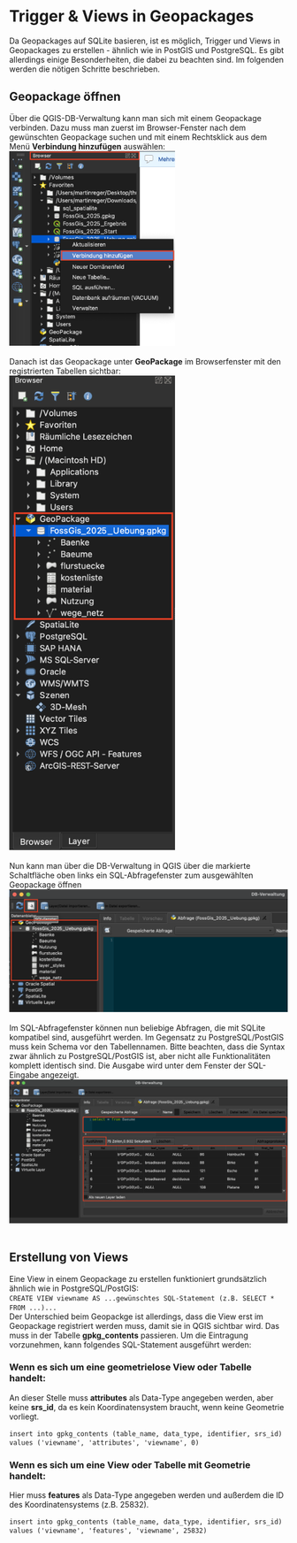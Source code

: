 # Trigger & Views in Geopackages
Da Geopackages auf SQLite basieren, ist es möglich, Trigger und Views in Geopackages zu erstellen - ähnlich wie in PostGIS und PostgreSQL.
Es gibt allerdings einige Besonderheiten, die dabei zu beachten sind. Im folgenden werden die nötigen Schritte beschrieben.<br>
## Geopackage öffnen
Über die QGIS-DB-Verwaltung kann man sich mit einem Geopackage verbinden. Dazu muss man zuerst im Browser-Fenster nach dem gewünschten Geopackage suchen und mit einem Rechtsklick aus dem Menü **Verbindung hinzufügen** auswählen:<br>
<img src="./data/gpkg_connection.png" width="300"><br><br>
Danach ist das Geopackage unter **GeoPackage** im Browserfenster mit den registrierten Tabellen sichtbar:<br>
<img src="./data/gpkg_browser.png" width="300"><br><br>
Nun kann man über die DB-Verwaltung in QGIS über die markierte Schaltfläche oben links ein SQL-Abfragefenster zum ausgewählten Geopackage öffnen<br>
<img src="./data/gpkg_db_manager.png" width="700"><br><br>
Im SQL-Abfragefenster können nun beliebige Abfragen, die mit SQLite kompatibel sind, ausgeführt werden. Im Gegensatz zu PostgreSQL/PostGIS muss kein Schema vor den Tabellennamen. Bitte beachten, dass die Syntax zwar ähnlich zu PostgreSQL/PostGIS ist, aber nicht alle Funktionalitäten komplett identisch sind. Die Ausgabe wird unter dem Fenster der SQL-Eingabe angezeigt.<br>
<img src="./data/gpkg_query.png" width="700"><br><br>
## Erstellung von Views
Eine View in einem Geopackage zu erstellen funktioniert grundsätzlich ähnlich wie in PostgreSQL/PostGIS:<br>
`CREATE VIEW viewname AS ...gewünschtes SQL-Statement (z.B. SELECT * FROM ...)...`<br>
Der Unterschied beim Geopackge ist allerdings, dass die View erst im Geopackage registriert werden muss, damit sie in QGIS sichtbar wird. Das muss in der Tabelle **gpkg_contents** passieren. Um die Eintragung vorzunehmen, kann folgendes SQL-Statement ausgeführt werden:<br>
### Wenn es sich um eine geometrielose View oder Tabelle handelt:
An dieser Stelle muss **attributes** als Data-Type angegeben werden, aber keine **srs_id**, da es kein Koordinatensystem braucht, wenn keine Geometrie vorliegt.
```
insert into gpkg_contents (table_name, data_type, identifier, srs_id)
values ('viewname', 'attributes', 'viewname', 0)
```
### Wenn es sich um eine View oder Tabelle mit Geometrie handelt:
Hier muss **features** als Data-Type angegeben werden und außerdem die ID des Koordinatensystems (z.B. 25832).
```
insert into gpkg_contents (table_name, data_type, identifier, srs_id)
values ('viewname', 'features', 'viewname', 25832)
```
